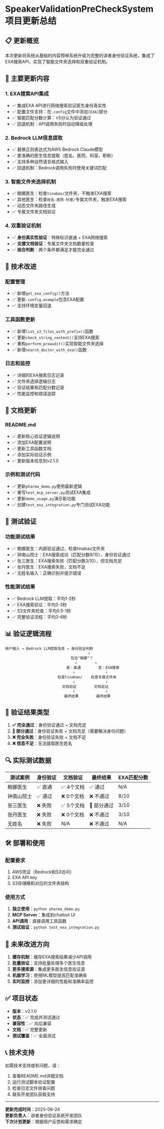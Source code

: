 # SpeakerValidationPreCheckSystem 项目更新总结

## 📋 更新概览

本次更新将系统从基础的内容预审系统升级为完整的讲者身份验证系统，集成了EXA搜索API，实现了智能文件夹选择和双重验证机制。

## 🚀 主要更新内容

### 1. EXA搜索API集成
- ✅ 集成EXA API进行网络搜索验证医生身份真实性
- ✅ 配置文件支持：在`.config`文件中添加`[EXA]`部分
- ✅ 智能匹配分数计算：≥5分认为验证通过
- ✅ 回退机制：API调用失败时自动降级处理

### 2. Bedrock LLM信息提取
- ✅ 替换正则表达式为AWS Bedrock Claude模型
- ✅ 更准确的医生信息提取（姓名、医院、科室、职称）
- ✅ 支持多种自然语言格式输入
- ✅ 回退机制：Bedrock调用失败时使用关键词匹配

### 3. 智能文件夹选择机制
- ✅ 鲍娜医生：检查`tinabao/`文件夹，不触发EXA搜索
- ✅ 其他医生：检查`姓名-医院-科室/`专属文件夹，触发EXA搜索
- ✅ 动态文件夹路径生成
- ✅ 专属文件夹文档验证

### 4. 双重验证机制
- ✅ **身份真实性验证**：特殊标识直通 + EXA网络搜索
- ✅ **支撑文档验证**：专属文件夹文档数量检查
- ✅ **综合判断**：两个条件都满足才能完全通过

## 🔧 技术改进

### 配置管理
- ✅ 新增`get_exa_config()`方法
- ✅ 更新`.config.example`包含EXA配置
- ✅ 支持环境变量回退

### 工具函数更新
- ✅ 新增`list_s3_files_with_prefix()`函数
- ✅ 更新`check_string_content()`支持EXA搜索
- ✅ 重构`perform_preaudit()`实现智能文件夹选择
- ✅ 新增`search_doctor_with_exa()`函数

### 日志和监控
- ✅ 详细的EXA搜索日志记录
- ✅ 文件夹选择逻辑日志
- ✅ 验证结果和匹配分数记录
- ✅ 性能监控和错误追踪

## 📝 文档更新

### README.md
- ✅ 更新核心验证逻辑说明
- ✅ 添加EXA配置说明
- ✅ 更新工具函数文档
- ✅ 添加实际验证示例
- ✅ 更新版本信息到v2.1.0

### 示例和测试代码
- ✅ 更新`pharma_demo.py`使用最新逻辑
- ✅ 重写`test_mcp_server.py`测试EXA集成
- ✅ 更新`demo_usage.py`演示新功能
- ✅ 创建`test_exa_integration.py`专门测试EXA功能

## 🧪 测试验证

### 功能测试结果
- ✅ 鲍娜医生：内部验证通过，检查tinabao文件夹
- ✅ 钟南山院士：EXA搜索成功（匹配分数8/10），身份验证通过
- ✅ 张三医生：EXA搜索失败（匹配分数3/10），但文档充足
- ✅ 张丹医生：EXA搜索失败，文档不足
- ✅ 无姓名输入：正确识别并提示错误

### 性能测试结果
- ✅ Bedrock LLM提取：平均1-2秒
- ✅ EXA搜索验证：平均2-3秒
- ✅ S3文件夹检查：平均0.5-1秒
- ✅ 完整验证流程：平均3-6秒

## 📊 验证逻辑流程

```
用户输入 → Bedrock LLM提取信息 → 身份验证判断
                                      ↓
                              包含"鲍娜"？
                                ↙        ↘
                            是：直通        否：EXA搜索
                               ↓              ↓
                        检查tinabao/    检查专属文件夹
                               ↓              ↓
                          文档验证        文档验证
                               ↓              ↓
                           最终结果        最终结果
```

## 🎯 验证结果类型

1. **✅ 完全通过**：身份验证通过 + 文档充足
2. **🔶 部分通过**：身份验证失败 + 文档充足（需要解决身份问题）
3. **❌ 完全失败**：身份验证失败 + 文档不足
4. **❌ 信息不足**：无法提取医生姓名

## 🔍 实际测试数据

| 测试案例 | 身份验证 | 文档验证 | 最终结果 | EXA匹配分数 |
|---------|---------|---------|---------|------------|
| 鲍娜医生 | ✅ 直通 | ✅ 4个文档 | ✅ 通过 | N/A |
| 钟南山院士 | ✅ 通过 | ❌ 0个文档 | ❌ 不通过 | 8/10 |
| 张三医生 | ❌ 失败 | ✅ 5个文档 | 🔶 部分通过 | 3/10 |
| 张丹医生 | ❌ 失败 | ❌ 0个文档 | ❌ 不通过 | 3/10 |
| 无姓名 | ❌ 失败 | N/A | ❌ 不通过 | N/A |

## 🛠️ 部署和使用

### 配置要求
1. AWS凭证（Bedrock和S3访问）
2. EXA API key
3. S3存储桶和对应的文件夹结构

### 使用方式
1. **独立使用**：`python pharma_demo.py`
2. **MCP Server**：集成到chatbot UI
3. **API调用**：直接调用工具函数
4. **测试验证**：`python test_exa_integration.py`

## 🔮 未来改进方向

1. **缓存机制**：缓存EXA搜索结果减少API调用
2. **批量验证**：支持批量处理多个医生信息
3. **更多搜索源**：集成更多医生信息验证源
4. **机器学习**：使用ML模型提高匹配准确率
5. **实时监控**：添加更详细的性能和准确率监控

## ✅ 项目状态

- **版本**：v2.1.0
- **状态**：✅ 完成并测试通过
- **兼容性**：✅ 向后兼容
- **文档**：✅ 完整更新
- **测试覆盖**：✅ 全面测试

## 📞 技术支持

如需技术支持或有问题，请：
1. 查看README.md详细文档
2. 运行测试脚本验证配置
3. 检查日志文件排查问题
4. 联系开发团队获取支持

---

**更新完成时间**：2025-06-24  
**更新负责人**：讲者身份验证系统开发团队  
**下次计划更新**：根据用户反馈和需求确定
